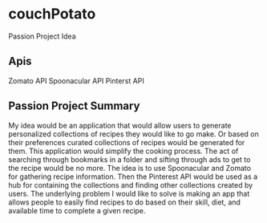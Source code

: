 # couchPotato
Passion Project Idea 

## Apis
Zomato API
Spoonacular API
Pinterst API

## Passion Project Summary
My idea would be an application that would allow users to generate personalized collections of recipes they would like to go make. Or based on their preferences curated collections of recipes would be generated for them. This application would simplify the cooking process. The act of searching through bookmarks in a folder and sifting through ads to get to the recipe would be no more. The idea is to use Spoonacular and Zomato for gathering recipe information. Then the Pinterest API would be used as a hub for containing the collections and finding other collections created by users. The underlying problem I would like to solve is making an app that allows people to easily find recipes to do based on their skill, diet, and available time to complete a given recipe.
